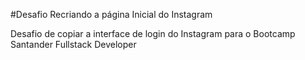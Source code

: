 #Desafio Recriando a página Inicial do Instagram

Desafio de copiar a interface de login do Instagram para o Bootcamp Santander Fullstack Developer
